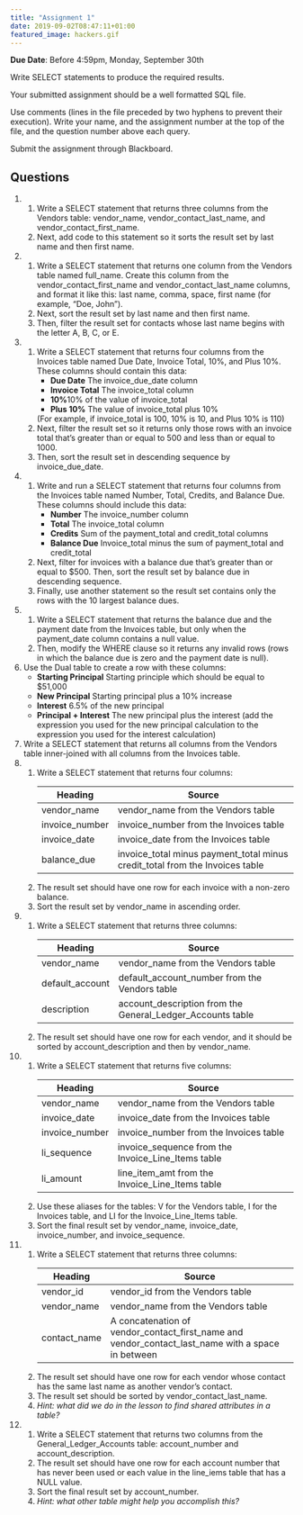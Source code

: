 ```yaml
---
title: "Assignment 1"
date: 2019-09-02T08:47:11+01:00
featured_image: hackers.gif
---
```

<div class="grid-container">
  <div class="grid-x grid-margin-x">
    <div class="cell small-10 small-offset-1">
      <div class="callout alert"><strong>Due Date</strong>: Before 4:59pm, Monday, September 30th</div>
      <p>Write SELECT statements to produce the required results.</p>
      <p>Your submitted assignment should be a well formatted SQL file.</p>
      <p>Use comments (lines in the file preceded by two hyphens to prevent their execution). Write your name, and the assignment number at the top of the file, and the question number above each query.</p>
      <p>Submit the assignment through Blackboard.</p>
      <section class="post-section">
        <h2>Questions</h2>
        <ol class="assignment__questions">
          <li>
            <ol>
              <li>Write a SELECT statement that returns three columns from the Vendors table: vendor_name, vendor_contact_last_name, and vendor_contact_first_name.</li>
              <li>Next, add code to this statement so it sorts the result set by last name and then first name.</li>
            </ol>
          </li>
          <li>
            <ol>
              <li>Write a SELECT statement that returns one column from the Vendors table named full_name. Create this column from the vendor_contact_first_name and vendor_contact_last_name columns, and format it like this: last name, comma, space, first name (for example, “Doe, John”).</li>
              <li>Next, sort the result set by last name and then first name.</li>
              <li>Then, filter the result set for contacts whose last name begins with the letter A, B, C, or E.</li>
            </ol>
          </li>
          <li>
            <ol>
              <li>Write a SELECT statement that returns four columns from the Invoices table named Due Date, Invoice Total, 10%, and Plus 10%. These columns should contain this data: 
                <ul>
                  <li><strong>Due Date</strong> The invoice_due_date column</li>
                  <li><strong>Invoice Total</strong> The invoice_total column</li>
                  <li><strong>10%</strong>10% of the value of invoice_total</li>
                  <li><strong>Plus 10%</strong> The value of invoice_total plus 10%</li>
                </ul>
                (For example, if invoice_total is 100, 10% is 10, and Plus 10% is 110)
              </li>
              <li>Next, filter the result set so it returns only those rows with an invoice total that’s greater than or equal to 500 and less than or equal to 1000.</li>
              <li>Then, sort the result set in descending sequence by invoice_due_date.</li>
            </ol>
          </li>
          <li>
            <ol>
              <li>Write and run a SELECT statement that returns four columns from the Invoices table named Number, Total, Credits, and Balance Due. These columns should include this data:
                <ul>
                  <li><strong>Number</strong> The invoice_number column</li>
                  <li><strong>Total</strong> The invoice_total column</li>
                  <li><strong>Credits</strong> Sum of the payment_total and credit_total columns</li>
                  <li><strong>Balance Due</strong> Invoice_total minus the sum of payment_total and credit_total</li>
                </ul>
              </li>
              <li>Next, filter for invoices with a balance due that’s greater than or equal to $500. Then, sort the result set by balance due in descending sequence.</li>
              <li>Finally, use another statement so the result set contains only the rows with the 10 largest balance dues.</li>
            </ol>
          </li>
          <li>
            <ol>
              <li>Write a SELECT statement that returns the balance due and the payment date from the Invoices table, but only when the payment_date column contains a null value.</li>
              <li>Then, modify the WHERE clause so it returns any invalid rows (rows in which the balance due is zero and the payment date is null).</li>
            </ol>
          </li>
          <li>Use the Dual table to create a row with these columns:
            <ul>
              <li><strong>Starting Principal</strong> Starting principle which should be equal to $51,000</li>
              <li><strong>New Principal</strong> Starting principal plus a 10% increase</li>
              <li><strong>Interest</strong> 6.5% of the new principal</li>
              <li><strong>Principal + Interest</strong> The new principal plus the interest (add the expression you used for the new principal calculation to the expression you used for the interest calculation)</li>
            </ul>
          </li>
          <li>Write a SELECT statement that returns all columns from the Vendors table inner-joined with all columns from the Invoices table.</li>
          <li>
            <ol>
              <li>Write a SELECT statement that returns four columns:
                <table>
                  <thead>
                    <tr>
                      <th>Heading</th>
                      <th>Source</th>
                    </tr>
                  </thead>
                  <tbody>
                    <tr>
                      <td>vendor_name</td>
                      <td>vendor_name from the Vendors table</td>
                    </tr>
                    <tr>
                      <td>invoice_number</td>
                      <td>invoice_number from the Invoices table</td>
                    </tr>
                    <tr>
                      <td>invoice_date</td>
                      <td>invoice_date from the Invoices table</td>
                    </tr>
                    <tr>
                      <td>balance_due</td>
                      <td>invoice_total minus payment_total minus credit_total from the Invoices table</td>
                    </tr>
                  </tbody>
                </table>
              </li>
              <li>The result set should have one row for each invoice with a non-zero balance.</li>
              <li>Sort the result set by vendor_name in ascending order.</li>
            </ol>
          </li>
          <li>
            <ol>
              <li>Write a SELECT statement that returns three columns:
                <table>
                  <thead>
                    <tr>
                      <th>Heading</th>
                      <th>Source</th>
                    </tr>
                  </thead>
                  <tbody>
                    <tr>
                      <td>vendor_name</td>
                      <td>vendor_name from the Vendors table</td>
                    </tr>
                    <tr>
                      <td>default_account</td>
                      <td>default_account_number from the Vendors table</td>
                    </tr>
                    <tr>
                      <td>description</td>
                      <td>account_description from the General_Ledger_Accounts table</td>
                    </tr>
                  </tbody>
                </table>
              </li>
              <li>The result set should have one row for each vendor, and it should be sorted by account_description and then by vendor_name.</li>
            </ol>
          </li>
          <li>
            <ol>
              <li>Write a SELECT statement that returns five columns:
                <table>
                  <thead>
                    <tr>
                      <th>Heading</th>
                      <th>Source</th>
                    </tr>
                  </thead>
                  <tbody>
                    <tr>
                      <td>vendor_name</td>
                      <td>vendor_name from the Vendors table</td>
                    </tr>
                    <tr>
                      <td>invoice_date</td>
                      <td>invoice_date from the Invoices table</td>
                    </tr>
                    <tr>
                      <td>invoice_number</td>
                      <td>invoice_number from the Invoices table</td>
                    </tr>
                    <tr>
                      <td>li_sequence</td>
                      <td>invoice_sequence from the Invoice_Line_Items table</td>
                    </tr>
                    <tr>
                      <td>li_amount</td>
                      <td>line_item_amt from the Invoice_Line_Items table</td>
                    </tr>
                  </tbody>
                </table>
              </li>
              <li>Use these aliases for the tables: V for the Vendors table, I for the Invoices table, and LI for the Invoice_Line_Items table.</li>
              <li>Sort the final result set by vendor_name, invoice_date, invoice_number, and invoice_sequence.</li>
            </ol>
          </li>
          <li>
            <ol>
              <li>Write a SELECT statement that returns three columns:
                <table>
                  <thead>
                    <tr>
                      <th>Heading</th>
                      <th>Source</th>
                    </tr>
                  </thead>
                  <tbody>
                    <tr>
                      <td>vendor_id</td>
                      <td>vendor_id from the Vendors table</td>
                    </tr>
                    <tr>
                      <td>vendor_name</td>
                      <td>vendor_name from the Vendors table</td>
                    </tr>
                    <tr>
                      <td>contact_name</td>
                      <td>A concatenation of vendor_contact_first_name and vendor_contact_last_name with a space in between</td>
                    </tr>
                  </tbody>
                </table>
              </li>
              <li>The result set should have one row for each vendor whose contact has the same last name as another vendor’s contact.</li>
              <li>The result set should be sorted by vendor_contact_last_name.</li>
              <li class="list-style-none"><em>Hint: what did we do in the lesson to find shared attributes in a table?</em></li>
            </ol>
          </li>
          <li>
            <ol>
              <li>Write a SELECT statement that returns two columns from the General_Ledger_Accounts table: account_number and account_description. </li>
              <li>The result set should have one row for each account number that has never been used or each value in the line_iems table that has a NULL value.</li>
              <li>Sort the final result set by account_number.</li>
              <li class="list-style-none"><em>Hint: what other table might help you accomplish this?</em></li>
            </ol>
          </li>
        </ol>
      </section>
    </div>
  </div>
</div>

